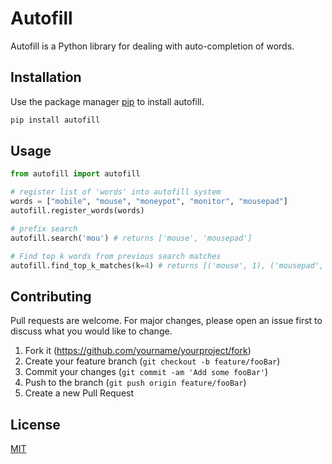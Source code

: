 # Autofill

Autofill is a Python library for dealing with auto-completion of words.

## Installation

Use the package manager [pip](https://pip.pypa.io/en/stable/) to install autofill.

```bash
pip install autofill
```

## Usage

```python
from autofill import autofill

# register list of 'words' into autofill system
words = ["mobile", "mouse", "moneypot", "monitor", "mousepad"]
autofill.register_words(words)

# prefix search
autofill.search('mou') # returns ['mouse', 'mousepad']

# Find top k words from previous search matches
autofill.find_top_k_matches(k=4) # returns [('mouse', 1), ('mousepad', 1), ('mobile', 0), ('moneypot', 0)]
```

## Contributing
Pull requests are welcome. For major changes, please open an issue first to discuss what you would like to change.

1. Fork it (<https://github.com/yourname/yourproject/fork>)
2. Create your feature branch (`git checkout -b feature/fooBar`)
3. Commit your changes (`git commit -am 'Add some fooBar'`)
4. Push to the branch (`git push origin feature/fooBar`)
5. Create a new Pull Request

## License
[MIT](https://choosealicense.com/licenses/mit/)